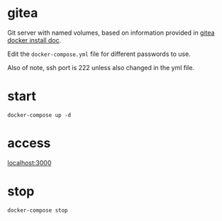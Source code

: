 # gitea

Git server with named volumes, based on information provided in [gitea docker install doc](https://docs.gitea.io/en-us/install-with-docker/).

Edit the `docker-compose.yml` file for different passwords to use.

Also of note, ssh port is 222 unless also changed in the yml file.

# start

```
docker-compose up -d
```

# access
[localhost:3000](http://localhost:3000)

# stop
```
docker-compose stop
```
